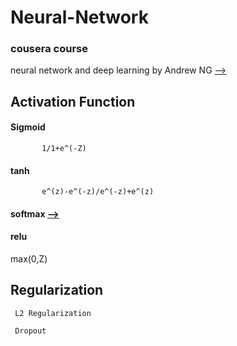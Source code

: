 # Neural-Network
### cousera course 
neural network and deep learning by Andrew NG [-->](https://www.coursera.org/learn/neural-networks-deep-learning/home/welcome)


## Activation Function
   #### Sigmoid 
           1/1+e^(-Z)
   #### tanh
           e^(z)-e^(-z)/e^(-z)+e^(z)
           
           
           
   #### softmax [-->](https://towardsdatascience.com/derivative-of-the-softmax-function-and-the-categorical-cross-entropy-loss-ffceefc081d1) 
   
   
   #### relu 
   max(0,Z)
   
   
 ## Regularization 
 
     L2 Regularization 
     
     Dropout
   
   

